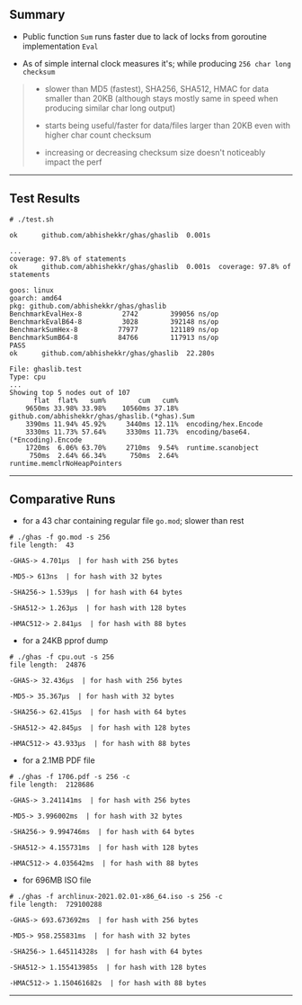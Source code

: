 
## Summary

* Public function `Sum` runs faster due to lack of locks from goroutine implementation `Eval`

* As of simple internal clock measures it's; while producing `256 char long checksum`

> * slower than MD5 (fastest), SHA256, SHA512, HMAC for data smaller than 20KB (although stays mostly same in speed when producing similar char long output)
>
> * starts being useful/faster for data/files larger than 20KB even with higher char count checksum
>
> * increasing or decreasing checksum size doesn't noticeably impact the perf

---

## Test Results

```
# ./test.sh

ok  	github.com/abhishekkr/ghas/ghaslib	0.001s

...
coverage: 97.8% of statements
ok  	github.com/abhishekkr/ghas/ghaslib	0.001s	coverage: 97.8% of statements

goos: linux
goarch: amd64
pkg: github.com/abhishekkr/ghas/ghaslib
BenchmarkEvalHex-8   	    2742	    399056 ns/op
BenchmarkEvalB64-8   	    3028	    392148 ns/op
BenchmarkSumHex-8    	   77977	    121189 ns/op
BenchmarkSumB64-8    	   84766	    117913 ns/op
PASS
ok  	github.com/abhishekkr/ghas/ghaslib	22.280s

File: ghaslib.test
Type: cpu
...
Showing top 5 nodes out of 107
      flat  flat%   sum%        cum   cum%
    9650ms 33.98% 33.98%    10560ms 37.18%  github.com/abhishekkr/ghas/ghaslib.(*ghas).Sum
    3390ms 11.94% 45.92%     3440ms 12.11%  encoding/hex.Encode
    3330ms 11.73% 57.64%     3330ms 11.73%  encoding/base64.(*Encoding).Encode
    1720ms  6.06% 63.70%     2710ms  9.54%  runtime.scanobject
     750ms  2.64% 66.34%      750ms  2.64%  runtime.memclrNoHeapPointers
```

---

## Comparative Runs

* for a 43 char containing regular file `go.mod`; slower than rest

```
# ./ghas -f go.mod -s 256
file length:  43

-GHAS-> 4.701µs  | for hash with 256 bytes

-MD5-> 613ns  | for hash with 32 bytes

-SHA256-> 1.539µs  | for hash with 64 bytes

-SHA512-> 1.263µs  | for hash with 128 bytes

-HMAC512-> 2.841µs  | for hash with 88 bytes
```

* for a 24KB pprof dump

```
# ./ghas -f cpu.out -s 256
file length:  24876

-GHAS-> 32.436µs  | for hash with 256 bytes

-MD5-> 35.367µs  | for hash with 32 bytes

-SHA256-> 62.415µs  | for hash with 64 bytes

-SHA512-> 42.845µs  | for hash with 128 bytes

-HMAC512-> 43.933µs  | for hash with 88 bytes
```


* for a 2.1MB PDF file

```
# ./ghas -f 1706.pdf -s 256 -c
file length:  2128686

-GHAS-> 3.241141ms  | for hash with 256 bytes

-MD5-> 3.996002ms  | for hash with 32 bytes

-SHA256-> 9.994746ms  | for hash with 64 bytes

-SHA512-> 4.155731ms  | for hash with 128 bytes

-HMAC512-> 4.035642ms  | for hash with 88 bytes
```

* for 696MB ISO file

```
# ./ghas -f archlinux-2021.02.01-x86_64.iso -s 256 -c
file length:  729100288

-GHAS-> 693.673692ms  | for hash with 256 bytes

-MD5-> 958.255831ms  | for hash with 32 bytes

-SHA256-> 1.645114328s  | for hash with 64 bytes

-SHA512-> 1.155413985s  | for hash with 128 bytes

-HMAC512-> 1.150461682s  | for hash with 88 bytes
```

---
